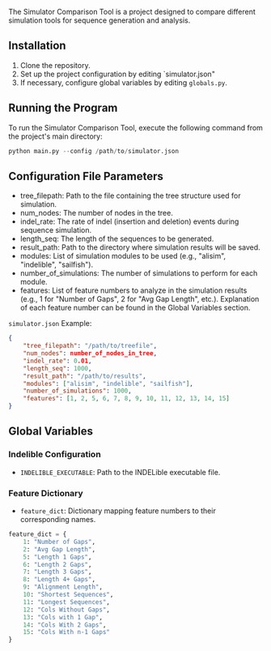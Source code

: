 The Simulator Comparison Tool is a project designed to compare different simulation tools for sequence generation and analysis.

## Installation
1. Clone the repository.
3. Set up the project configuration by editing `simulator.json"
4. If necessary, configure global variables by editing `globals.py`.
   
## Running the Program
To run the Simulator Comparison Tool, execute the following command from the project's main directory:
```python
python main.py --config /path/to/simulator.json
```
## Configuration File Parameters
- tree_filepath: Path to the file containing the tree structure used for simulation.
- num_nodes: The number of nodes in the tree.
- indel_rate: The rate of indel (insertion and deletion) events during sequence simulation.
- length_seq: The length of the sequences to be generated.
- result_path: Path to the directory where simulation results will be saved.
- modules: List of simulation modules to be used (e.g., "alisim", "indelible", "sailfish").
- number_of_simulations: The number of simulations to perform for each module.
- features: List of feature numbers to analyze in the simulation results (e.g., 1 for "Number of Gaps", 2 for "Avg Gap Length", etc.). Explanation of each feature number can be found in the Global Variables section.

`simulator.json` Example:
```json
{
    "tree_filepath": "/path/to/treefile",
    "num_nodes": number_of_nodes_in_tree,
    "indel_rate": 0.01,
    "length_seq": 1000,
    "result_path": "/path/to/results",
    "modules": ["alisim", "indelible", "sailfish"],
    "number_of_simulations": 1000,
    "features": [1, 2, 5, 6, 7, 8, 9, 10, 11, 12, 13, 14, 15]
}
```

## Global Variables

### Indelible Configuration
- `INDELIBLE_EXECUTABLE`: Path to the INDELible executable file.

### Feature Dictionary
- `feature_dict`: Dictionary mapping feature numbers to their corresponding names.
```python
feature_dict = {
    1: "Number of Gaps",
    2: "Avg Gap Length",
    5: "Length 1 Gaps",
    6: "Length 2 Gaps",
    7: "Length 3 Gaps",
    8: "Length 4+ Gaps",
    9: "Alignment Length",
    10: "Shortest Sequences",
    11: "Longest Sequences",
    12: "Cols Without Gaps",
    13: "Cols with 1 Gap",
    14: "Cols With 2 Gaps",
    15: "Cols With n-1 Gaps"
}
```


